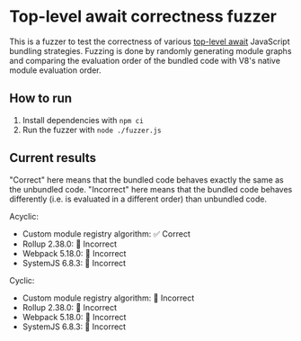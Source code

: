 # Top-level await correctness fuzzer

This is a fuzzer to test the correctness of various [top-level await](https://github.com/tc39/proposal-top-level-await) JavaScript bundling strategies. Fuzzing is done by randomly generating module graphs and comparing the evaluation order of the bundled code with V8's native module evaluation order.

## How to run

1. Install dependencies with `npm ci`
2. Run the fuzzer with `node ./fuzzer.js`

## Current results

"Correct" here means that the bundled code behaves exactly the same as the unbundled code. "Incorrect" here means that the bundled code behaves differently (i.e. is evaluated in a different order) than unbundled code.

Acyclic:

* Custom module registry algorithm: ✅ Correct
* Rollup 2.38.0: 🚫 Incorrect
* Webpack 5.18.0: 🚫 Incorrect
* SystemJS 6.8.3: 🚫 Incorrect

Cyclic:

* Custom module registry algorithm: 🚫 Incorrect
* Rollup 2.38.0: 🚫 Incorrect
* Webpack 5.18.0: 🚫 Incorrect
* SystemJS 6.8.3: 🚫 Incorrect
